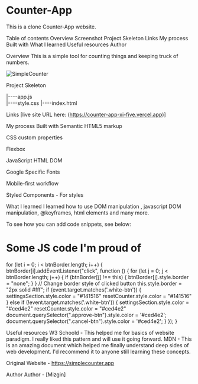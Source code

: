 # Counter-App
This is a clone Counter-App website.

Table of contents
Overview
Screenshot
Project Skeleton
Links
My process
Built with
What I learned
Useful resources
Author


Overview
This is a simple tool for counting things and keeping truck of numbers.


![SimpleCounter](https://www.linkpicture.com/q/Ekran-Resmi-2023-04-24-19.03.44.png)

Project Skeleton
    
|----app.js  
|----style.css
|----index.html

Links
[live site URL here: (https://counter-app-xi-five.vercel.app)]

My process
Built with
Semantic HTML5 markup

CSS custom properties

Flexbox

JavaScript HTML DOM

Google Specific Fonts

Mobile-first workflow

Styled Components - For styles

What I learned
I learned how to use DOM manipulation , javascript DOM manipulation, @keyframes, html elements and many more.

To see how you can add code snippets, see below:

<h1>Some JS code I'm proud of</h1>
for (let i = 0; i < btnBorder.length; i++) {
  btnBorder[i].addEventListener("click", function () {
    for (let j = 0; j < btnBorder.length; j++) {
      if (btnBorder[j] !== this) {
        btnBorder[j].style.border = "none";
      }
    }
    // Change border style of clicked button
    this.style.border = "2px solid #fff";
    if (event.target.matches('.white-btn')) {
      settingsSection.style.color = "#141516"
      resetCounter.style.color = "#141516"
    } else if (!event.target.matches('.white-btn')) {
      settingsSection.style.color = "#ced4e2"
      resetCounter.style.color = "#ced4e2"
      document.querySelector(".approve-btn").style.color = '#ced4e2';
      document.querySelector(".cancel-btn").style.color = '#ced4e2';
    }
  });
}

Useful resources
W3 Schoold - This helped me for basics of website paradigm. I really liked this pattern and will use it going forward.
MDN - This is an amazing document which helped me finally understand deep sides of web development. I'd recommend it to anyone still learning these concepts.

Original Website - https://simplecounter.app

Author 
Author - [Mizgin]

